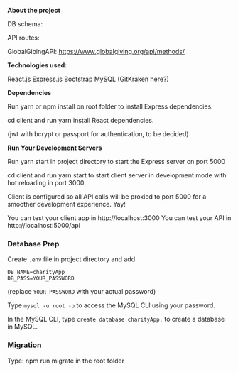 **About the project**

DB schema:

API routes:

GlobalGibingAPI: https://www.globalgiving.org/api/methods/

**Technologies used:**

React.js
Express.js
Bootstrap
MySQL
(GitKraken here?)

**Dependencies**

Run yarn or npm install on root folder to install Express dependencies.

cd client and run yarn install React dependencies.

(jwt with bcrypt or passport for authentication, to be decided)

**Run Your Development Servers**

Run yarn start in project directory to start the Express server on port 5000

cd client and run yarn start to start client server in development mode with hot reloading in port 3000.

Client is configured so all API calls will be proxied to port 5000 for a smoother development experience. Yay!

You can test your client app in http://localhost:3000
You can test your API in http://localhost:5000/api

### Database Prep

Create `.env` file in project directory and add

```
DB_NAME=charityApp
DB_PASS=YOUR_PASSWORD
```

(replace `YOUR_PASSWORD` with your actual password)

Type `mysql -u root -p` to access the MySQL CLI using your password.

In the MySQL CLI, type `create database charityApp;` to create a database in MySQL.

### Migration

Type: npm run migrate in the root folder
